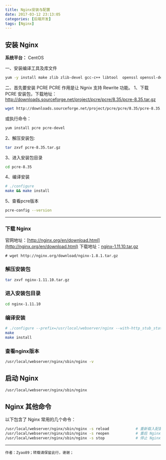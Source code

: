 ```yaml
---
title: Nginx安装与配置
date: 2017-03-12 23:13:05
categories: [后端开发]
tags: [Nginx]
---
```


## 安装 Nginx

**系统平台：** CentOS

一、安装编译工具及库文件

```sh
yum -y install make zlib zlib-devel gcc-c++ libtool  openssl openssl-devel
```

<!-- more -->

二、首先要安装 PCRE
PCRE 作用是让 Ngnix 支持 Rewrite 功能。
1、下载 PCRE 安装包，下载地址： <http://downloads.sourceforge.net/project/pcre/pcre/8.35/pcre-8.35.tar.gz>

```sh
wget http://downloads.sourceforge.net/project/pcre/pcre/8.35/pcre-8.35.tar.gz
```

或执行命令：

```sh
yum install pcre pcre-devel
```

2、解压安装包:

```sh
tar zxvf pcre-8.35.tar.gz
```

3、进入安装包目录

```sh
cd pcre-8.35
```

4、编译安装

```sh
# ./configure
make && make install
```

5、查看pcre版本

```sh
pcre-config --version
```

---

### 下载 Nginx

官网地址：[http://nginx.org/en/download.html](http://nginx.org/en/download.html)
下载地址：[nginx-1.11.10.tar.gz](http://nginx.org/download/nginx-1.11.10.tar.gz)

```
# wget http://nginx.org/download/nginx-1.8.1.tar.gz
```

### 解压安装包

```sh
tar zxvf nginx-1.11.10.tar.gz
```

### 进入安装包目录

```sh
cd nginx-1.11.10
```

### 编译安装

```sh
# ./configure --prefix=/usr/local/webserver/nginx --with-http_stub_status_module --with-http_ssl_module --with-pcre=/usr/local/src/pcre-8.35
make
make install
```

### 查看nginx版本

```sh
/usr/local/webserver/nginx/sbin/nginx -v
```

## 启动 Nginx

```sh
/usr/local/webserver/nginx/sbin/nginx
```

## Nginx 其他命令

以下包含了 Nginx 常用的几个命令：

```sh
/usr/local/webserver/nginx/sbin/nginx -s reload            # 重新载入配置文件
/usr/local/webserver/nginx/sbin/nginx -s reopen            # 重启 Nginx
/usr/local/webserver/nginx/sbin/nginx -s stop              # 停止 Nginx
```

---

`作者：Zyao89；转载请保留此行，谢谢；`
